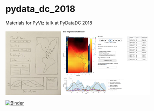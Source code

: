 # pydata_dc_2018
Materials for PyViz talk at PyDataDC 2018


<img src="./assets/target_dashboard.jpg" width=35%>    </img> <img src="./assets/dashboard.png" width=55%></img>


[![Binder](https://mybinder.org/badge_logo.svg)](https://mybinder.org/v2/gh/jsignell/pydata_dc_2018/master)
